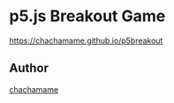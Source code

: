 p5.js Breakout Game
====  
https://chachamame.github.io/p5breakout

## Author
[chachamame](https://github.com/chachamame)
